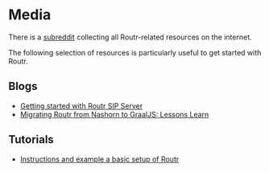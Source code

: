 # Media

There is a [subreddit](https://www.reddit.com/r/Routr/) collecting all Routr-related resources on the internet.

The following selection of resources is particularly useful to get started with Routr.

## Blogs

- [Getting started with Routr SIP Server](https://medium.com/@pedrosanders/tutorial-getting-started-with-routr-sip-server-f66c5216690a)
- [Migrating Routr from Nashorn to GraalJS: Lessons Learn](https://medium.com/@pedrosanders/migrating-from-nashorn-to-graaljs-lessons-learn-2385aa62e35d)

## Tutorials

- [Instructions and example a basic setup of Routr](https://routr.io/docs/guides/basic-setup/)
